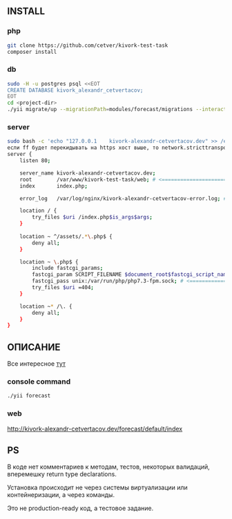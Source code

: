 INSTALL
-------
### php
```bash
git clone https://github.com/cetver/kivork-test-task 
composer install
```
### db
```bash
sudo -H -u postgres psql <<EOT
CREATE DATABASE kivork_alexandr_cetvertacov;
EOT
cd <project-dir>
./yii migrate/up --migrationPath=modules/forecast/migrations --interactive=0
```
### server
```bash
sudo bash -c 'echo "127.0.0.1    kivork-alexandr-cetvertacov.dev" >> /etc/hosts'
если ff будет перекидывать на https хост выше, то network.stricttransportsecurity.preloadlist - false
server {
    listen 80; 

    server_name kivork-alexandr-cetvertacov.dev;
    root        /var/www/kivork-test-task/web; # <====================================
    index       index.php;  

    error_log   /var/log/nginx/kivork-alexandr-cetvertacov-error.log; # <====================================

    location / {        
        try_files $uri /index.php$is_args$args;
    } 
    
    location ~ ^/assets/.*\.php$ {
        deny all;
    }

    location ~ \.php$ {
        include fastcgi_params;
        fastcgi_param SCRIPT_FILENAME $document_root$fastcgi_script_name;        
        fastcgi_pass unix:/var/run/php/php7.3-fpm.sock; # <====================================
        try_files $uri =404;
    }

    location ~* /\. {
        deny all;
    }
}
```
ОПИСАНИЕ
-------
Все интересное [тут](https://github.com/cetver/kivork-test-task/tree/master/modules/forecast)

### console command 
```bash
./yii forecast
```

### web 
http://kivork-alexandr-cetvertacov.dev/forecast/default/index


PS
--
В коде нет комментариев к методам, тестов, некоторых валидаций, вперемешку return type declarations.

Установка происходит не через системы виртуализации или контейнеризации, а через команды.

Это не production-ready код, а тестовое  задание.